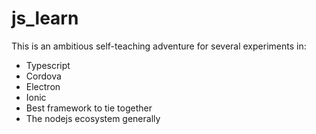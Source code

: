 # js_learn
This is an ambitious self-teaching adventure for several experiments in: 

* Typescript
* Cordova
* Electron
* Ionic
* Best framework to tie together
* The nodejs ecosystem generally